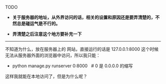 TODO


  * **关于服务器的地址，从外界访问的话，相关的设置和原因还是要弄清楚的，不然总是碰运气是不行的。**

  * **弄清楚之后注意这个地方要补充一下**





* * *








不知道为什么，放在服务器上的 网站，直接运行的话是 127.0.0.1:8000 这个时候无法从服务器外面的浏览器中访问，所以我只能：


  * python manage.py runserver 0:8000   # 0 是 0.0.0.0 的缩写


这样我就能在本地访问了，但是为什么呢？









